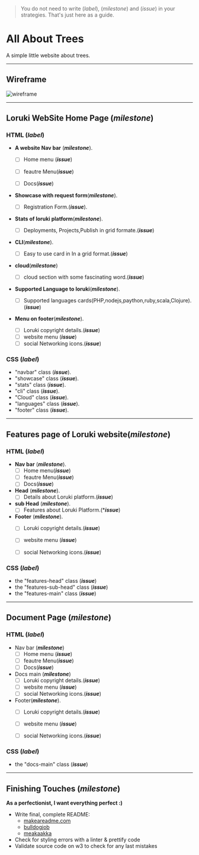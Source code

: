 > You do not need to write (_label_), (_milestone_) and (_issue_) in your strategies. That's just here as a guide.

# All About Trees

A simple little website about trees.

---

## Wireframe

![wireframe](./wireframe.gif)  

---

## Loruki WebSite Home Page (_milestone_)

### HTML (_label_)


- **A website Nav bar** (**_milestone_**). 

   - [ ] Home menu (**_issue_**) 
   - [ ] feautre Menu(**_issue_**)
   - [ ] Docs(**_issue_**)
   
   
- **Showcase with request form**(**_milestone_**).  

  - [ ] Registration Form.(**_issue_**).
  
- **Stats of loruki platform**(**_milestone_**).

  - [ ] Deployments, Projects,Publish in grid formate.(**_issue_**)
  
- **CLI**(**_milestone_**).

  - [ ] Easy to use card in In a grid format.(**_issue_**)
 
- **cloud**(**_milestone_**)

  - [ ] cloud section with some fascinating word.(**_issue_**)
  
- **Supported Language to loruki**(**_milestone_**).

  - [ ] Supported languages cards(PHP,nodejs,paython,ruby,scala,Clojure). (**_issue_**)
 
- **Menu on footer**(**_milestone_**).

  - [ ] Loruki copyright details.(**_issue_**)
  - [ ] website menu (**_issue_**)
  - [ ] social Networking icons.(**_issue_**)

### CSS (**_label_**)
- "navbar" class (**_issue_**).
- "showcase" class (**_issue_**).
- "stats" class (**_issue_**).
- "cli" class (**_issue_**).
- "Cloud" class (**_issue_**).
- "languages" class (**_issue_**).
- "footer" class (**_issue_**).

 
---

## Features page of Loruki website(**_milestone_**)

### HTML (_label_)

- **Nav bar** (**_milestone_**).
    - [ ] Home menu(**_issue_**)  
    - [ ] feautre Menu(**_issue_**)
    - [ ] Docs(**_issue_**)
    
-  **Head** (**_milestone_**).
    - [ ] Details about Loruki platform.(**_issue_**)
- **sub Head** (**_milestone_**).
    - [ ] Features about Loruki Platform.(***_issue_**)
- **Footer** (**_milestone_**).
   - [ ] Loruki copyright details.(**_issue_**)
   - [ ] website menu (**_issue_**)
   - [ ] social Networking icons.(**_issue_**)
  

### CSS (_label_)

  - the "features-head" class (**_issue_**)
  - the "features-sub-head" class (**_issue_**)
  - the "features-main" class (**_issue_**)
  
---

## Document Page (**_milestone_**)

### HTML (_label_)
- Nav bar (**_milestone_**)
   - [ ] Home menu  (**_issue_**)
   - [ ] feautre Menu(**_issue_**)
   - [ ] Docs(**_issue_**)
    
- Docs main (**_milestone_**)
   - [ ] Loruki copyright details.(**_issue_**)
  - [ ] website menu (**_issue_**)
  - [ ] social Networking icons.(**_issue_**)

- Footer(**_milestone_**).
  - [ ] Loruki copyright details.(**_issue_**)
  - [ ] website menu (**_issue_**)
  - [ ] social Networking icons.(**_issue_**)


### CSS (_label_)
 - the "docs-main" class (**_issue_**)
---

## Finishing Touches (_milestone_)

**As a perfectionist, I want everything perfect :)**

- Write final, complete README:
  - [makeareadme.com](https://www.makeareadme.com/)
  - [bulldogjob](https://bulldogjob.com/news/449-how-to-write-a-good-readme-for-your-github-project)
  - [meakaakka](https://medium.com/@meakaakka/a-beginners-guide-to-writing-a-kickass-readme-7ac01da88ab3)
- Check for styling errors with a linter & prettify code
- Validate source code on w3 to check for any last mistakes
